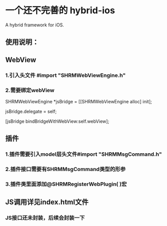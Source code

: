 # 一个还不完善的 hybrid-ios
A hybrid framework for iOS.

## 使用说明：

## WebView

### 1.引入头文件 #import "SHRMWebViewEngine.h"
### 2.需要绑定webView

SHRMWebViewEngine *jsBridge = [[SHRMWebViewEngine alloc] init];

jsBridge.delegate = self;

[jsBridge bindBridgeWithWebView:self.webView];

## 插件

### 1.插件需要引入model层头文件#import "SHRMMsgCommand.h"
### 2.插件接口需要有SHRMMsgCommand类型的形参
### 3.插件类里面添加@SHRMRegisterWebPlugin( )宏

## JS调用详见index.html文件

### JS接口还未封装，后续会封装一下
